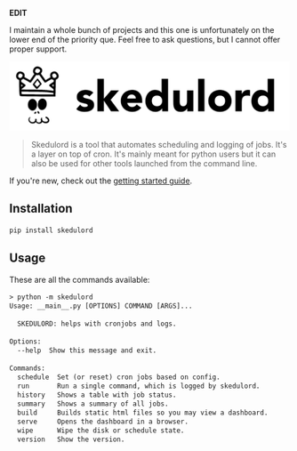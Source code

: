 **EDIT** 

I maintain a whole bunch of projects and this one is unfortunately on the lower end of the priority que. Feel free to ask questions, but I cannot offer proper support. 

![](docs/full-logo.png)

> Skedulord is a tool that automates scheduling and logging of jobs. It's a 
layer on top of cron. It's mainly meant for python users but it can also be
used for other tools launched from the command line. 

If you're new, check out the [getting started guide](https://koaning.github.io/skedulord/getting-started.html). 

## Installation 

```python
pip install skedulord
```

## Usage 

These are all the commands available: 

```
> python -m skedulord
Usage: __main__.py [OPTIONS] COMMAND [ARGS]...

  SKEDULORD: helps with cronjobs and logs.

Options:
  --help  Show this message and exit.

Commands:
  schedule  Set (or reset) cron jobs based on config.
  run       Run a single command, which is logged by skedulord.
  history   Shows a table with job status.
  summary   Shows a summary of all jobs.
  build     Builds static html files so you may view a dashboard.
  serve     Opens the dashboard in a browser.
  wipe      Wipe the disk or schedule state.
  version   Show the version.
```
